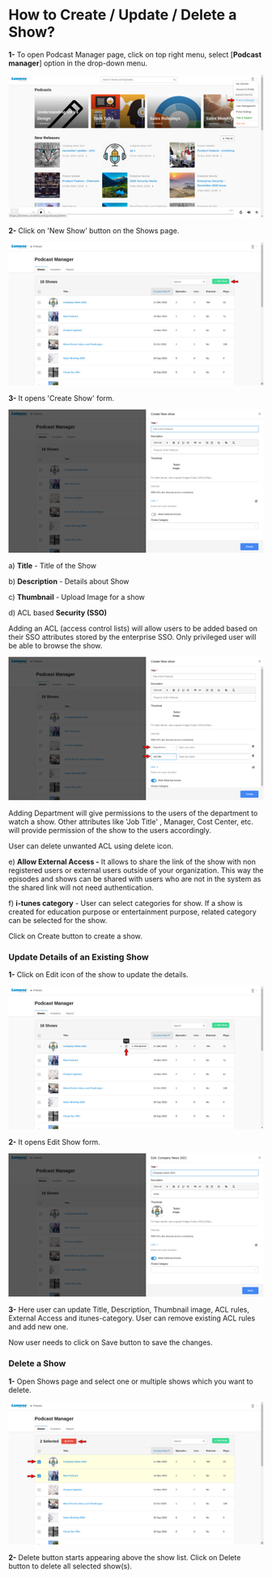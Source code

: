 # How to Create / Update / Delete a Show?

**1-** To open Podcast Manager page, click on top right menu, select \[**Podcast manager**\] option in the drop-down menu.

![](../.gitbook/assets/pocast7.png)

**2-** Click on 'New Show' button on the Shows page.

![](../.gitbook/assets/podcast-show.png)

**3-** It opens 'Create Show' form.

![](../.gitbook/assets/new-show.png)

a\) **Title**  - Title of the Show

b\) **Description** - Details about Show

c\) **Thumbnail** - Upload Image for a show

d\) ACL based **Security \(SSO\)** 

Adding an ACL \(access control lists\) will allow users to be added based on their SSO attributes stored by the enterprise SSO. Only privileged user will be able to browse the show.

![](../.gitbook/assets/podcast8.png)

Adding Department will give permissions to the users of the department to watch a show. Other attributes like 'Job Title' , Manager, Cost Center, etc. will provide permission of the show to the users accordingly.

User can delete unwanted ACL using delete icon.

e\) **Allow External Access -** It allows to share the link of the show with non registered users or external users outside of your organization. This way the episodes and shows can be shared with users who are not in the system as the shared link will  not need authentication.

f\) **i-tunes category** - User can select categories for show. If a show is created for education purpose or entertainment purpose, related category can be selected for the show.

Click on Create button to create a show.

### Update Details of an Existing Show

**1-** Click on Edit icon of the show to update the details.

![](../.gitbook/assets/podcast-edit-show.png)

**2-** It opens Edit Show form.

![](../.gitbook/assets/podcast-edit-show2.png)

**3-** Here user can update Title, Description, Thumbnail image, ACL rules, External Access and itunes-category. User can remove existing ACL rules and add new one.

Now user needs to click on Save button to save the changes.

### Delete a Show

**1-** Open Shows page and select one or multiple shows which you want to delete.

![](../.gitbook/assets/delete-a-show.png)

**2-** Delete button starts appearing above the show list. Click on Delete button to delete all selected show\(s\).








